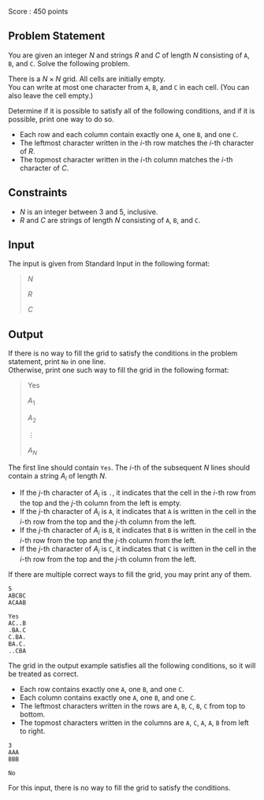 Score : $450$ points

## Problem Statement

You are given an integer $N$ and strings $R$ and $C$ of length $N$ consisting of `A`, `B`, and `C`. Solve the following problem.

There is a $N \times N$ grid. All cells are initially empty.<br>
You can write at most one character from `A`, `B`, and `C` in each cell. (You can also leave the cell empty.)

Determine if it is possible to satisfy all of the following conditions, and if it is possible, print one way to do so.

- Each row and each column contain exactly one `A`, one `B`, and one `C`.
- The leftmost character written in the $i$-th row matches the $i$-th character of $R$.
- The topmost character written in the $i$-th column matches the $i$-th character of $C$.

## Constraints

- $N$ is an integer between $3$ and $5$, inclusive.
- $R$ and $C$ are strings of length $N$ consisting of `A`, `B`, and `C`.

## Input

The input is given from Standard Input in the following format:

> $N$
> 
> $R$
> 
> $C$

## Output

If there is no way to fill the grid to satisfy the conditions in the problem statement, print `No` in one line.<br>
Otherwise, print one such way to fill the grid in the following format:

> Yes
> 
> $A_1$
> 
> $A_2$
> 
> $\vdots$
> 
> $A_N$

The first line should contain `Yes`.
The $i$-th of the subsequent $N$ lines should contain a string $A_i$ of length $N$.

- If the $j$-th character of $A_i$ is `.`, it indicates that the cell in the $i$-th row from the top and the $j$-th column from the left is empty.
- If the $j$-th character of $A_i$ is `A`, it indicates that `A` is written in the cell in the $i$-th row from the top and the $j$-th column from the left.
- If the $j$-th character of $A_i$ is `B`, it indicates that `B` is written in the cell in the $i$-th row from the top and the $j$-th column from the left.
- If the $j$-th character of $A_i$ is `C`, it indicates that `C` is written in the cell in the $i$-th row from the top and the $j$-th column from the left.

If there are multiple correct ways to fill the grid, you may print any of them.

```input1
5
ABCBC
ACAAB
```

```output1
Yes
AC..B
.BA.C
C.BA.
BA.C.
..CBA
```

The grid in the output example satisfies all the following conditions, so it will be treated as correct.

- Each row contains exactly one `A`, one `B`, and one `C`.
- Each column contains exactly one `A`, one `B`, and one `C`.
- The leftmost characters written in the rows are `A`, `B`, `C`, `B`, `C` from top to bottom.
- The topmost characters written in the columns are `A`, `C`, `A`, `A`, `B` from left to right.

```input2
3
AAA
BBB
```

```output2
No
```

For this input, there is no way to fill the grid to satisfy the conditions.